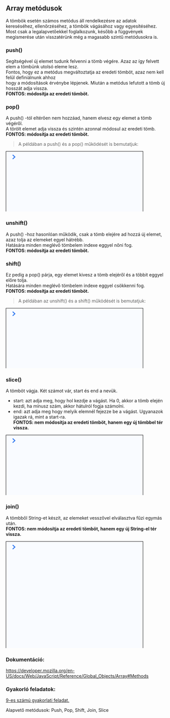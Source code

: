 ## Array metódusok  
A tömbök esetén számos metódus áll rendelkezésre az adatok kereséséhez, ellenőrzéséhez, a tömbök vágásához vagy egyesítéséhez.  
Most csak a legalapvetőekkel foglalkozunk, később a függvények megismerése után visszatérünk még a magasabb szintű metódusokra is.  

### push()
Segítségével új elemet tudunk felvenni a tömb végére. Azaz az így felvett elem a tömbünk utolsó eleme lesz.  
Fontos, hogy ez a metódus megváltoztatja az eredeti tömböt, azaz nem kell felül definiálnunk ahhoz  
hogy a módosítások érvénybe lépjenek. Miután a metódus lefutott a tömb új hosszát adja vissza.  
__FONTOS: módosítja az eredeti tömböt.__ 

### pop()
A push() -tól eltérően nem hozzáad, hanem elvesz egy elemet a tömb végéről.  
A törölt elemet adja vissza és szintén azonnal módosul az eredeti tömb.  
__FONTOS: módosítja az eredeti tömböt.__  

> A példában a push() és a pop() működését is bemutatjuk:  
  
![Boolean definíció](/docs/basic/week1/image/variable_types_array_definition.gif)   

### unshift()
A push() -hoz hasonlóan működik, csak a tömb elejére ad hozzá új elemet, azaz tolja az elemeket egyel hátrébb.  
Hatására minden meglévő tömbelem indexe eggyel nőni fog.  
__FONTOS: módosítja az eredeti tömböt.__ 

### shift()  
Ez pedig a pop() párja, egy elemet kivesz a tömb elejéről és a többit eggyel előre tolja.  
Hatására minden meglévő tömbelem indexe eggyel csökkenni fog.  
__FONTOS: módosítja az eredeti tömböt.__  

> A példában az unshift() és a shift() működését is bemutatjuk:  
  
![Boolean definíció](/docs/basic/week1/image/variable_types_array_definition.gif)  
  
### slice()  
A tömböt vágja. Két számot vár, start és end a nevük.  
- start: azt adja meg, hogy hol kezdje a vágást. Ha 0, akkor a tömb elején kezdi, ha mínusz szám, akkor hátulról fogja számolni.  
- end: azt adja meg hogy melyik elemnél fejezze be a vágást. Ugyanazok igazak rá, mint a start-ra.  
  __FONTOS: nem módosítja az eredeti tömböt, hanem egy új tömbbel tér vissza.__  
  
![Boolean definíció](/docs/basic/week1/image/variable_types_array_definition.gif)  
  
### join()  
A tömbből String-et készít, az elemeket vesszővel elválasztva fűzi egymás után.  
__FONTOS: nem módosítja az eredeti tömböt, hanem egy új String-el tér vissza.__  
  
![Boolean definíció](/docs/basic/week1/image/variable_types_array_isarray.gif) 

### Dokumentáció: 
https://developer.mozilla.org/en-US/docs/Web/JavaScript/Reference/Global_Objects/Array#Methods  

### Gyakorló feladatok:
<a href="http://cherryapps.hu/yellow-road" target="_blank">9-es számú gyakorlati feladat.</a>


Alapvető metódusok: Push, Pop, Shift, Join, Slice
